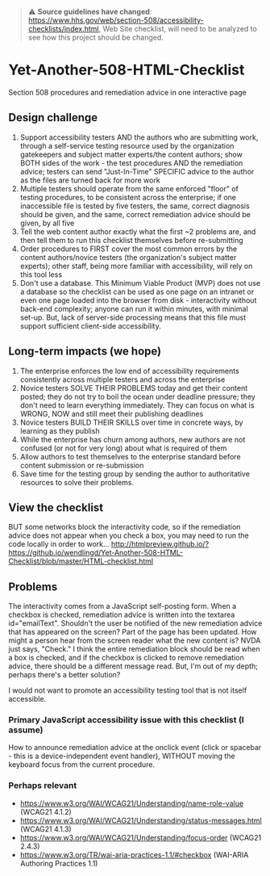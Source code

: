 > :warning: **Source guidelines have changed**: https://www.hhs.gov/web/section-508/accessibility-checklists/index.html, Web Site checklist, will need to be analyzed to see how this project should be changed.

# Yet-Another-508-HTML-Checklist
Section 508 procedures and remediation advice in one interactive page

## Design challenge ##

1. Support accessibility testers AND the authors who are submitting work, through a self-service testing resource used by the organization gatekeepers and subject matter experts/the content authors; show BOTH sides of the work - the test procedures AND the remediation advice; testers can send "Just-In-Time" SPECIFIC advice to the author as the files are turned back for more work
2. Multiple testers should operate from the same enforced "floor" of testing procedures, to be consistent across the enterprise; if one inaccessible file is tested by five testers, the same, correct diagnosis should be given, and the same, correct remediation advice should be given, by all five
3. Tell the web content author exactly what the first ~2 problems are, and then tell them to run this checklist themselves before re-submitting
4. Order procedures to FIRST cover the most common errors by the content authors/novice testers (the organization's subject matter experts); other staff, being more familiar with accessibility, will rely on this tool less
5. Don't use a database. This Minimum Viable Product (MVP) does not use a database so the checklist can be used as one page on an intranet or even one page loaded into the browser from disk - interactivity without back-end complexity; anyone can run it within minutes, with minimal set-up. But, lack of server-side processing means that this file must support sufficient client-side accessibility.

## Long-term impacts (we hope) ##
1. The enterprise enforces the low end of accessibility requirements consistently across multiple testers and across the enterprise
2. Novice testers SOLVE THEIR PROBLEMS today and get their content posted; they do not try to boil the ocean under deadline pressure; they don't need to learn everything immediately. They can focus on what is WRONG, NOW and still meet their publishing deadlines
3. Novice testers BUILD THEIR SKILLS over time in concrete ways, by learning as they publish
4. While the enterprise has churn among authors, new authors are not confused (or not for very long) about what is required of them
5. Allow authors to test themselves to the enterprise standard before content submission or re-submission
6. Save time for the testing group by sending the author to authoritative resources to solve their problems.

## View the checklist ##

BUT some networks block the interactivity code, so if the remediation advice does not appear when you check a box, you may need to run the code locally in order to work...
http://htmlpreview.github.io/?https://github.io/wendlingd/Yet-Another-508-HTML-Checklist/blob/master/HTML-checklist.html

## Problems ##

The interactivity comes from a JavaScript self-posting form. When a checkbox is checked, remediation advice is written into the textarea id="emailText". Shouldn't the user be notified of the new remediation advice that has appeared on the screen? Part of the page has been updated. How might a person hear from the screen reader what the new content is? NVDA just says, "Check." I think the entire remediation block should be read when a box is checked, and if the checkbox is clicked to remove remediation advice, there should be a different message read. But, I'm out of my depth; perhaps there's a better solution?

I would not want to promote an accessibility testing tool that is not itself accessible.

### Primary JavaScript accessibility issue with this checklist (I assume) ##

How to announce remediation advice at the onclick event (click or spacebar - this is a device-independent event handler), WITHOUT moving the keyboard focus from the current procedure.

### Perhaps relevant ###

- https://www.w3.org/WAI/WCAG21/Understanding/name-role-value (WCAG21 4.1.2)
- https://www.w3.org/WAI/WCAG21/Understanding/status-messages.html (WCAG21 4.1.3)
- https://www.w3.org/WAI/WCAG21/Understanding/focus-order (WCAG21 2.4.3)
- https://www.w3.org/TR/wai-aria-practices-1.1/#checkbox (WAI-ARIA Authoring Practices 1.1)


